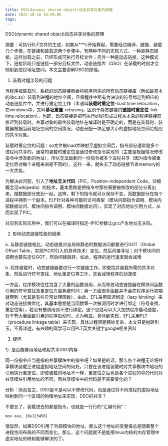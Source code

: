 ```yaml
---
title: DSO(dynamic shared object)动态共享对象的原理
date: 2022-10-16 18:59:05
tags:
---
```

DSO(dynamic shared object)动态共享对象的原理




摘要：可执行ELF文件的生成，如果从***c开始算起，需要经过编译、链接、装载几个步骤。在链接和装载这两个步骤中，有两种不同的实现方式，一种是静态链接，这样加载之前，已经形成可执行目标文件；另外一种是动态链接，这种模式下，链接阶段只是链接一部分目标文件，动态链接库（DSO）在装载的时刻才会映射到进程地址空间。本文主要讲解DSO的原理。



1. 装载过程涉及的问题

当程序被装载时，系统的动态链接器会将程序所需的所有动态链接库（例如最基本的libc.so）装载到进程的地址空间，且将程序中所有为决议的符号绑定到相应的动态链接库中，并进行重定位工作（术语叫**装载时重定位**-load time relocation，在windows中，又叫**基址重置**-rebasing，区别于静态链接的**链接时重定位**-link time relocation）。也即，动态链接是把可执行elf的形成过程从本来的程序链接前推迟到装载时。共享对象的最终装载地址在编译时是不确定的，而是在装载时，装载器根据当前地址空间的空闲情况，动态分配一块足够大小的虚拟地址空间给相应的共享对象。        

装载时重定位的问题：so文件被load并映射至虚拟空间后，指令部分通常是多个进程间共享的，通常的装载时重定位是通过修改指令实现的（主要是根据情况修改指令中涉及到的地址），所以无法做到同一份指令被多个进程共享（因为指令被重定位后对每个进程来讲是不同的）。这样一来，就失去了动态链接节省memory的一大优势。

为解决此问题，引入了**地址无关代码**（PIC，Position-independent Code，详细概念见wikipedia）的技术，基本思路是把指令中那些需要被修改的部分分离出来，跟数据部分放到一起，这样，剩下的指令就可以保持不变，而数据部分在每个进程中拥有一个副本。ELF针对各种可能的访问类型（模块内部指令调用、模块内部数据访问、模块间指令调用、模块间数据访问），实现了对应地址引用方式，从而实现了PIC。

对应到实际应用中，我们可以在编译时指定-fPIC参数让gcc产生地址无关码。



2. 影响动态链接性能的因素


a. 与静态链接相比，动态链接对全局和静态的数据访问都要进行GOT（Global Offset Table，实现PIC时引入的具体技术）定位，然后间接寻址；对于模块间的调用也要先定位GOT，然后间接跳转，如此，程序的运行速度就会减慢

b. 程序装载时，动态链接器要进行一次链接工作，即查找并装载所需的共享对象，然后进行符号查找、地址重定位等工作，这会减慢程序启动速度

一方面，程序模块往往包含了大量的函数调用，从而导致动态链接器在模块间函数引用的符号查找及重定位方面耗费时间；另一方面很多函数并不会在程序运行初期就用到（尤其是有些异常处理函数），由此，EFL采用延迟绑定（lazy binding）来对动态链接做优化，其基本思想是当函数第一次被调用时才进行绑定（符号查找、重定位等），若没有被调用则不进行绑定。这个思路可以大大加快程序启动速度，对于有大量函数引用的程序启动时，尤为明显。具体到实现，EFL采用PLT（procedure linkage table）来实现，具体过程很是精妙复杂，本文只是抛砖引玉，不再详述，有兴趣的同学可以用PLT英文关键字google相关资料



3. 疑问

1）是否能够用地址映射共享DSO内存

同一份指令应当是指的共享模块中的指令吧？如果是的话，那么各个进程无论将共享模块装载至进程虚拟地址空间的何处，只要在该进程装载时对共享模块中地址的引用执行重定位，即使装载的地址不一样，重定位之后也是各个进程的中的代码对共享模块引用地址的不同，而共享模块中的代码是不需要变化的？



分析：简而言之，DSO是不是可以不修改代码，而是通过将不同进程的虚拟地址映射到同一个区域的物理地址来实现，DSO的共享？



不要忘了，装载进去的都是指令，也就是一行行的“汇编代码”：
```
mov eax, [0x123456]
```
很显然，如果DSO引用了外部模块的地址，那么这个地址的变量值总是随着整个进程空间布局的不同而变化。那么，这个问题就不是能用linux内核的内存管理中虚实地址的映射能够解决的了。
